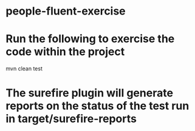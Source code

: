 # people-fluent-exercise
# Run the following to exercise the code within the project
   mvn clean test
# The surefire plugin will generate reports on the status of the test run in target/surefire-reports
